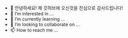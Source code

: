 - 👋 안녕하세요! 제 깃허브에 오신것을 진심으로 감사드립니다!
- 👀 I’m interested in ...
- 🌱 I’m currently learning ...
- 💞️ I’m looking to collaborate on ...
- 📫 How to reach me ...

<!---
gayakps/gayakps is a ✨ special ✨ repository because its `README.md` (this file) appears on your GitHub profile.
You can click the Preview link to take a look at your changes.
--->
